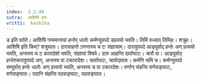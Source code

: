 ```yaml
---
index:  3.2.49
sutra:  आशिषि हनः
vritti:  kashika 
---
```


ड इति वर्तते। आशिषि गम्यमानायां हन्तेर् धातोः कर्मण्युपपदे डप्रययो भवति। तिमिं वध्यात् तिमिहः। शत्रुहः। आशिषि इति किम्? शत्रुघातः। दारावाहनो ऽणन्तस्य च टः संज्ञायाम्। दारावुपपदे आङ्पूर्वाद् हन्तेः अण् प्रत्ययो भवति, अन्तस्य च ट कारादेशो भवति, संज्ञायां विषये। दारु आहन्ति दार्वाघाटः। चारौ वा। आङ्पूर्वात् हन्तेश्चारावुपपदे अण्, अन्तस्य वा टकारादेशः। चार्वाघाटः, चार्वाद्घातः। कर्मणि समि च। कर्मण्युपपदे सम्पूर्वात् हन्तेः धातोः अण् प्रत्ययो भवति, अन्तस्य च वा टकारदेशः। वर्णान् संहन्ति वर्णसङ्घाटः, वर्णसङ्घातः। पदानि संहन्ति पदसङ्घाटः, पदसङ्घातः।

